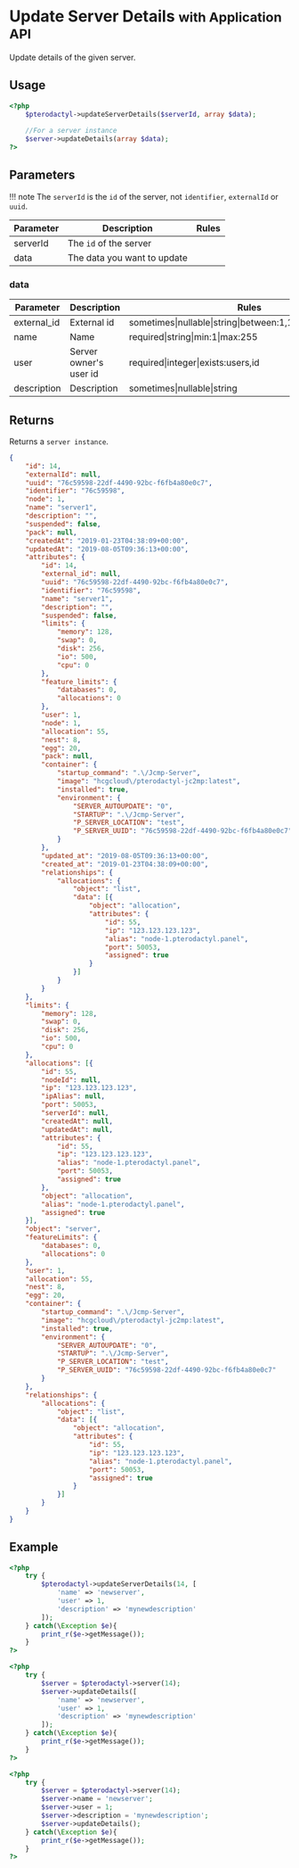 # Update Server Details <small>with Application API</small>
Update details of the given server.

## Usage
``` php
<?php
	$pterodactyl->updateServerDetails($serverId, array $data);
	
	//For a server instance
	$server->updateDetails(array $data);
?>
```

## Parameters

!!! note
    The `serverId` is the `id` of the server, not `identifier`, `externalId` or `uuid`.

| Parameter | Description | Rules |
| - | - | - |
| serverId | The `id` of the server | |
| data | The data you want to update | |

### data
| Parameter | Description | Rules |
| - | - | - |
| external_id | External id | sometimes&#124;nullable&#124;string&#124;between:1,191&#124;unique:servers |
| name | Name | required&#124;string&#124;min:1&#124;max:255 |
| user | Server owner's user id | required&#124;integer&#124;exists:users,id |
| description | Description | sometimes&#124;nullable&#124;string |

## Returns

Returns a `server instance`.

``` json
{
	"id": 14,
	"externalId": null,
	"uuid": "76c59598-22df-4490-92bc-f6fb4a80e0c7",
	"identifier": "76c59598",
	"node": 1,
	"name": "server1",
	"description": "",
	"suspended": false,
	"pack": null,
	"createdAt": "2019-01-23T04:38:09+00:00",
	"updatedAt": "2019-08-05T09:36:13+00:00",
	"attributes": {
		"id": 14,
		"external_id": null,
		"uuid": "76c59598-22df-4490-92bc-f6fb4a80e0c7",
		"identifier": "76c59598",
		"name": "server1",
		"description": "",
		"suspended": false,
		"limits": {
			"memory": 128,
			"swap": 0,
			"disk": 256,
			"io": 500,
			"cpu": 0
		},
		"feature_limits": {
			"databases": 0,
			"allocations": 0
		},
		"user": 1,
		"node": 1,
		"allocation": 55,
		"nest": 8,
		"egg": 20,
		"pack": null,
		"container": {
			"startup_command": ".\/Jcmp-Server",
			"image": "hcgcloud\/pterodactyl-jc2mp:latest",
			"installed": true,
			"environment": {
				"SERVER_AUTOUPDATE": "0",
				"STARTUP": ".\/Jcmp-Server",
				"P_SERVER_LOCATION": "test",
				"P_SERVER_UUID": "76c59598-22df-4490-92bc-f6fb4a80e0c7"
			}
		},
		"updated_at": "2019-08-05T09:36:13+00:00",
		"created_at": "2019-01-23T04:38:09+00:00",
		"relationships": {
			"allocations": {
				"object": "list",
				"data": [{
					"object": "allocation",
					"attributes": {
						"id": 55,
						"ip": "123.123.123.123",
						"alias": "node-1.pterodactyl.panel",
						"port": 50053,
						"assigned": true
					}
				}]
			}
		}
	},
	"limits": {
		"memory": 128,
		"swap": 0,
		"disk": 256,
		"io": 500,
		"cpu": 0
	},
	"allocations": [{
		"id": 55,
		"nodeId": null,
		"ip": "123.123.123.123",
		"ipAlias": null,
		"port": 50053,
		"serverId": null,
		"createdAt": null,
		"updatedAt": null,
		"attributes": {
			"id": 55,
			"ip": "123.123.123.123",
			"alias": "node-1.pterodactyl.panel",
			"port": 50053,
			"assigned": true
		},
		"object": "allocation",
		"alias": "node-1.pterodactyl.panel",
		"assigned": true
	}],
	"object": "server",
	"featureLimits": {
		"databases": 0,
		"allocations": 0
	},
	"user": 1,
	"allocation": 55,
	"nest": 8,
	"egg": 20,
	"container": {
		"startup_command": ".\/Jcmp-Server",
		"image": "hcgcloud\/pterodactyl-jc2mp:latest",
		"installed": true,
		"environment": {
			"SERVER_AUTOUPDATE": "0",
			"STARTUP": ".\/Jcmp-Server",
			"P_SERVER_LOCATION": "test",
			"P_SERVER_UUID": "76c59598-22df-4490-92bc-f6fb4a80e0c7"
		}
	},
	"relationships": {
		"allocations": {
			"object": "list",
			"data": [{
				"object": "allocation",
				"attributes": {
					"id": 55,
					"ip": "123.123.123.123",
					"alias": "node-1.pterodactyl.panel",
					"port": 50053,
					"assigned": true
				}
			}]
		}
	}
}
```

## Example

``` php
<?php
	try {
		$pterodactyl->updateServerDetails(14, [
			'name' => 'newserver',
			'user' => 1,
			'description' => 'mynewdescription'
		]);
	} catch(\Exception $e){
		print_r($e->getMessage());
	}
?>
```

``` php
<?php
	try {
		$server = $pterodactyl->server(14);
		$server->updateDetails([
			'name' => 'newserver',
			'user' => 1,
			'description' => 'mynewdescription'
		]);
	} catch(\Exception $e){
		print_r($e->getMessage());
	}
?>
```

``` php
<?php
	try {
		$server = $pterodactyl->server(14);
		$server->name = 'newserver';
		$server->user = 1;
		$server->description = 'mynewdescription';
		$server->updateDetails();
	} catch(\Exception $e){
		print_r($e->getMessage());
	}
?>
```